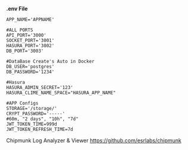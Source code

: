 **.env File**

```
APP_NAME='APPNAME'

#ALL PORTS
API_PORT='3000'
SOCKET_PORT='3001'
HASURA_PORT='3002'
DB_PORT='3003'

#DataBase Create's Auto in Docker
DB_USER='postgres'
DB_PASSWORD='1234'

#Hasura
HASURA_ADMIN_SECRET='123'
HASURA_CLIME_NAME_SPACE="HASURA_APP_NAME"

#APP Configs
STORAGE='/storage/'
CRYPT_PASSWORD='-----'
#60m, "2 days", "10h", "7d"
JWT_TOKEN_TIME=999d
JWT_TOKEN_REFRESH_TIME=7d
```


Chipmunk Log Analyzer & Viewer 
https://github.com/esrlabs/chipmunk